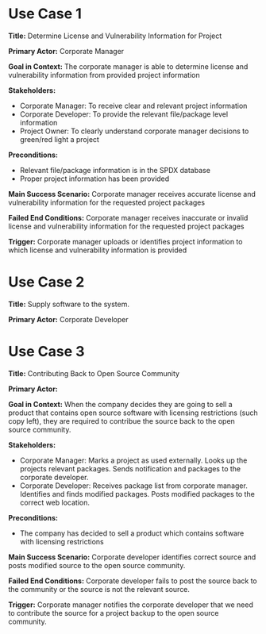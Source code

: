 # Use Case 1

**Title:**
Determine License and Vulnerability Information for Project

**Primary Actor:**
Corporate Manager

**Goal in Context:**
The corporate manager is able to determine license and vulnerability information from provided project information

**Stakeholders:**
* Corporate Manager: To receive clear and relevant project information
* Corporate Developer: To provide the relevant file/package level information
* Project Owner: To clearly understand corporate manager decisions to green/red light a project

**Preconditions:**
* Relevant file/package information is in the SPDX database
* Proper project information has been provided

**Main Success Scenario:**
Corporate manager receives accurate license and vulnerability information for the requested project packages

**Failed End Conditions:**
Corporate manager receives inaccurate or invalid license and vulnerability information for the requested project packages

**Trigger:**
Corporate manager uploads or identifies project information to which license and vulnerability information is provided


# Use Case 2

**Title:**
Supply software to the system.

**Primary Actor:**
Corporate Developer

# Use Case 3

**Title:**
Contributing Back to Open Source Community

**Primary Actor:**
<TBD>

**Goal in Context:**
When the company decides they are going to sell a product that contains open source software with licensing restrictions (such copy left), they are required to contribue the source back to the open source community.

**Stakeholders:**
* Corporate Manager: Marks a project as used externally.  Looks up the projects relevant packages.  Sends notification and packages to the corporate developer.
* Corporate Developer: Receives package list from corporate manager.  Identifies and finds modified packages.  Posts modified packages to the correct web location.

**Preconditions:**
* The company has decided to sell a product which contains software with licensing restrictions

**Main Success Scenario:**
Corporate developer identifies correct source and posts modified source to the open source community.

**Failed End Conditions:**
Corporate developer fails to post the source back to the community or the source is not the relevant source.

**Trigger:**
Corporate manager notifies the corporate developer that we need to contribute the source for a project backup to the open source community. 
